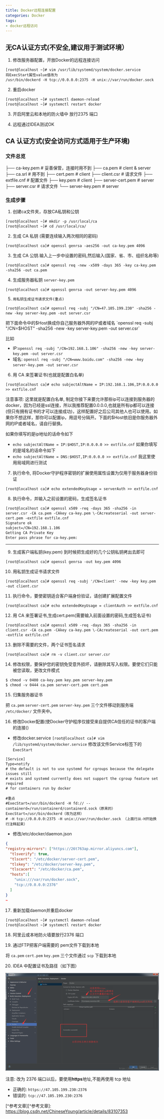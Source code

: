 ```yaml
---
title: Docker远程连接配置
categories: Docker
tags:
- docker远程访问
---
```


## 无CA认证方式(不安全,建议用于测试环境）

1. 修改服务器配置，开放Docker的远程连接访问
```
[root@localhost ~]# vim /usr/lib/systemd/system/docker.service 
将ExecStart属性value值改为
/usr/bin/dockerd -H tcp://0.0.0.0:2375 -H unix://var/run/docker.sock
```

2. 重启docker
```
[root@localhost ~]# systemctl daemon-reload 
[root@localhost ~]# systemctl restart docker
```

3. 开启阿里云和本地的防火墙中 放行2375 端口

4. 远程通过IDEA测试OK

## CA 认证方式(安全访问方式适用于生产环境)

### 文件总览

├── ca-key.pem       # 妥善保管，连接时用不到
├── ca.pem           # clent & server
├── ca.srl           # 用不到
├── cert.pem         # client
├── client.csr       # 请求文件
├── extfile.cnf      # 配置文件
├── key.pem          # client
├── server-cert.pem  # server
├── server.csr       # 请求文件
└── server-key.pem   # server

### 生成步骤

1. 创建ca文件夹，存放CA私钥和公钥

```
[root@localhost ~]# mkdir -p /usr/local/ca
[root@localhost ~]# cd /usr/local/ca/

```


2. 生成 CA 私钥 (需要连续输入两次相同的密码)

```
[root@localhost ca]# openssl genrsa -aes256 -out ca-key.pem 4096
```


3. 生成 CA 公钥.输入上一步中设置的密码,然后输入(国家、省、市、组织名称等)

```
[root@localhost ca]# openssl req -new -x509 -days 365 -key ca-key.pem -sha256 -out ca.pem
```

4. 生成服务器私钥 `server-key.pem`

```
[root@localhost ca]# openssl genrsa -out server-key.pem 4096
```


5. `用私钥生成证书请求文件(重点)`

```
[root@localhost ca]# openssl req -subj "/CN=47.105.199.230" -sha256 -new -key server-key.pem -out server.csr
```

把下面命令中的$Host换成你自己服务器外网的IP或者域名
`openssl req -subj "/CN=$HOST" -sha256 -new -key server-key.pem -out server.csr`

比如
* IP:`openssl req -subj "/CN=192.168.1.106" -sha256 -new -key server-key.pem -out server.csr`
* 域名: `openssl req -subj "/CN=www.baidu.com" -sha256 -new -key server-key.pem -out server.csr`


6. 用 CA 来签署证书(也就是配置白名单)

```
[root@localhost ca]# echo subjectAltName = IP:192.168.1.106,IP:0.0.0.0 >> extfile.cnf
```

注意事项: 
这里就是配置白名单, 制定你接下来要允许那些ip可以连接到服务器的docker，因为已经是ssl连接，所以我推荐配置0.0.0.0,也就是所有ip都可以连接(但只有拥有证书的才可以连接成功)，这样配置好之后公司其他人也可以使用。如果你不想这样，那你可以配置ip，用逗号分隔开。下面的$Host依旧是你服务器外网的IP或者域名，请自行替换。

如果你填写的是ip地址的话命令如下

* `echo subjectAltName = IP:$HOST,IP:0.0.0.0 >> extfile.cnf`
如果你填写的是域名的话命令如下 
* `echo subjectAltName = DNS:$HOST,IP:0.0.0.0 >> extfile.cnf`
我这里使用局域网进行测试



7. 执行命令, 将Docker守护程序密钥的扩展使用属性设置为仅用于服务器身份验证

```
[root@localhost ca]# echo extendedKeyUsage = serverAuth >> extfile.cnf
```


8. 执行命令，并输入之前设置的密码，生成签名证书

```
[root@localhost ca]# openssl x509 -req -days 365 -sha256 -in server.csr -CA ca.pem -CAkey ca-key.pem \-CAcreateserial -out server-cert.pem -extfile extfile.cnf
Signature ok
subject=/CN=192.168.1.106
Getting CA Private Key
Enter pass phrase for ca-key.pem:
```

* * *

9. 生成客户端私钥(key.pem) 到时候把生成好的几个公钥私钥拷出去即可

```
[root@localhost ca]# openssl genrsa -out key.pem 4096

```

10. 用私钥生成证书请求文件

```
[root@localhost ca]# openssl req -subj '/CN=client' -new -key key.pem -out client.csr
```

11. 执行命令，要使密钥适合客户端身份验证，请创建扩展配置文件

```
[root@localhost ca]# echo extendedKeyUsage = clientAuth >> extfile.cnf
```


12. 用 CA 来签署证书,生成cert.pem(需要输入前面设置的密码,生成签名证书)

```
[root@localhost ca]# openssl x509 -req -days 365 -sha256 -in client.csr -CA ca.pem -CAkey ca-key.pem \-CAcreateserial -out cert.pem -extfile extfile.cnf
```


13. 删除不需要的文件，两个证书签名请求

```
[root@localhost ca]# rm -v client.csr server.csr
```

14. 修改权限，要保护您的密钥免受意外损坏，请删除其写入权限。要使它们只能被您读取，更改文件模式

```
$ chmod -v 0400 ca-key.pem key.pem server-key.pem
$ chmod -v 0444 ca.pem server-cert.pem cert.pem
```


15. 归集服务器证书

把 `ca.pem`  `server-cert.pem`  `server-key.pem` 三个文件移动到服务端 `/etc/docker/` 文件夹中。

16. 修改Docker配置(使Docker守护程序仅接受来自提供CA信任的证书的客户端的连接()

* 修改docker.service `[root@localhost ca]# vim /lib/systemd/system/docker.service` 修改该文件Service标签下的`ExecStart`

```
[Service]
Type=notify
# the default is not to use systemd for cgroups because the delegate issues still
# exists and systemd currently does not support the cgroup feature set required
# for containers run by docker

#重点
#ExecStart=/usr/bin/dockerd -H fd:// --containerd=/run/containerd/containerd.sock（原来的）
ExecStart=/usr/bin/dockerd（改为这样）
# -H tcp://0.0.0.0:2375 -H unix://var/run/docker.sock （上面行从-H开始换行注释起来）

```

* 修改/etc/docker/daemon.json

```json
{
"registry-mirrors": ["https://26t763ap.mirror.aliyuncs.com"], 
  "tlsverify": true,
  "tlscert": "/etc/docker/server-cert.pem",
  "tlskey": "/etc/docker/server-key.pem",
  "tlscacert": "/etc/docker/ca.pem",
  "hosts":[
    "unix:///var/run/docker.sock",
    "tcp://0.0.0.0:2376"
  ]
}
~            
```

17. 重新加载daemon并重启docker

```shell
[root@localhost ~]# systemctl daemon-reload 
[root@localhost ~]# systemctl restart docker
```

18. 阿里云或本地防火墙要放行2376 端口

19. 通过FTP把客户端需要的 pem文件下载到本地

  将 `ca.pem`  `cert.pem`  `key.pem` 三个文件通过 `scp` 下载到本地

20. IDEA 中配置证书及路径（如下图）

 ![20181018162510941](images/20181018162510941.png)
 
注意: 改为 2376 端口以后，要使用**https**地址,不能再使用 tcp 地址

* 正确的: `https://47.105.199.230:2376`
* 错误的: `tcp://47.105.199.230:2376`





[^参考文章][^参考文章]: https://blog.csdn.net/ChineseYoung/article/details/83107353